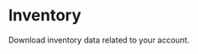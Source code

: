 


<script setup>
  import LoginForm from '../components/LoginForm.vue'
  import CountCards from '../components/CountCards.vue';
</script>

<LoginForm>

  # Inventory

  Download inventory data related to your account.


  <CountCards />
</LoginForm>